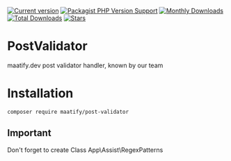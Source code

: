 [![Current version](https://img.shields.io/packagist/v/maatify/post-validator)][pkg]
[![Packagist PHP Version Support](https://img.shields.io/packagist/php-v/maatify/post-validator)][pkg]
[![Monthly Downloads](https://img.shields.io/packagist/dm/maatify/post-validator)][pkg-stats]
[![Total Downloads](https://img.shields.io/packagist/dt/maatify/post-validator)][pkg-stats]
[![Stars](https://img.shields.io/packagist/stars/maatify/post-validator)](https://github.com/maatify/post-validator/stargazers)

[pkg]: <https://packagist.org/packages/maatify/post-validator>
[pkg-stats]: <https://packagist.org/packages/maatify/post-validator/stats>

# PostValidator

maatify.dev post validator handler, known by our team


# Installation

```shell
composer require maatify/post-validator
```
    
## Important
Don't forget to create Class App\Assist\RegexPatterns
